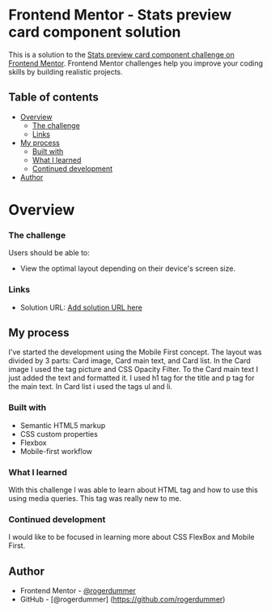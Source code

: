 # Frontend Mentor - Stats preview card component solution

This is a solution to the [Stats preview card component challenge on Frontend Mentor](https://www.frontendmentor.io/challenges/stats-preview-card-component-8JqbgoU62). Frontend Mentor challenges help you improve your coding skills by building realistic projects. 

## Table of contents

- [Overview](#overview)
  - [The challenge](#the-challenge)
  - [Links](#links)
- [My process](#my-process)
  - [Built with](#built-with)
  - [What I learned](#what-i-learned)
  - [Continued development](#continued-development)
- [Author](#author)

# Overview

### The challenge

Users should be able to:

- View the optimal layout depending on their device's screen size.

### Links

- Solution URL: [Add solution URL here](https://your-solution-url.com)

## My process

I've started the development using the Mobile First concept.
The layout was divided by 3 parts: Card image, Card main text, and Card list.
In the Card image I used the tag picture and CSS Opacity Filter.
To the Card main text I just added the text and formatted it. I used h1 tag for the title and p tag for the main text.
In Card list i used the tags ul and li.


### Built with

- Semantic HTML5 markup
- CSS custom properties
- Flexbox
- Mobile-first workflow

### What I learned

With this challenge I was able to learn about HTML tag <picture> and how to use this using media queries.
This tag was really new to me.

### Continued development

I would like to be focused in learning more about CSS FlexBox and Mobile First.

## Author

- Frontend Mentor - [@rogerdummer](https://www.frontendmentor.io/profile/yourusername)
- GitHub - [@rogerdummer] (https://github.com/rogerdummer)
